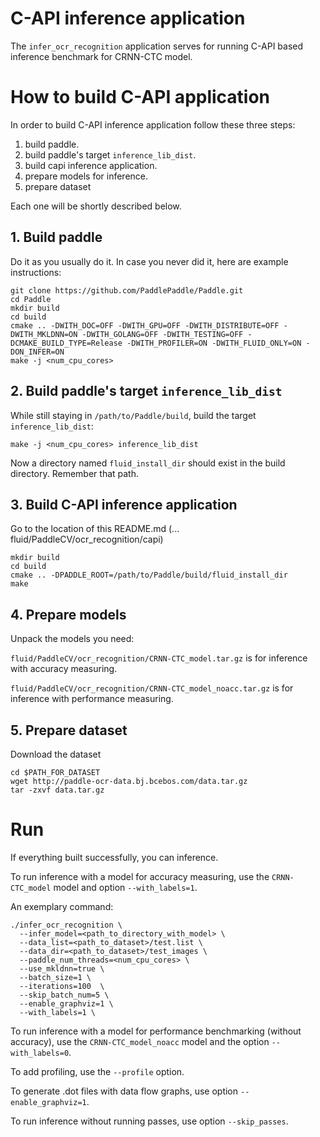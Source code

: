 # C-API inference application
The `infer_ocr_recognition` application serves for running C-API based
inference benchmark for CRNN-CTC model.

# How to build C-API application
In order to build C-API inference application follow these three steps:
1. build paddle.
2. build paddle's target `inference_lib_dist`.
3. build capi inference application.
4. prepare models for inference.
5. prepare dataset

Each one will be shortly described below.
## 1. Build paddle
Do it as you usually do it. In case you never did it, here are example instructions:
```
git clone https://github.com/PaddlePaddle/Paddle.git
cd Paddle
mkdir build
cd build
cmake .. -DWITH_DOC=OFF -DWITH_GPU=OFF -DWITH_DISTRIBUTE=OFF -DWITH_MKLDNN=ON -DWITH_GOLANG=OFF -DWITH_TESTING=OFF -DCMAKE_BUILD_TYPE=Release -DWITH_PROFILER=ON -DWITH_FLUID_ONLY=ON -DON_INFER=ON
make -j <num_cpu_cores>
```
## 2. Build paddle's target `inference_lib_dist`
While still staying in `/path/to/Paddle/build`, build the target `inference_lib_dist`:
```
make -j <num_cpu_cores> inference_lib_dist
```
Now a directory named `fluid_install_dir` should exist in the build directory.
Remember that path.

## 3. Build C-API inference application
Go to the location of this README.md (... fluid/PaddleCV/ocr_recognition/capi)
```
mkdir build
cd build
cmake .. -DPADDLE_ROOT=/path/to/Paddle/build/fluid_install_dir
make
```

## 4. Prepare models
Unpack the models you need:

`fluid/PaddleCV/ocr_recognition/CRNN-CTC_model.tar.gz`
is for inference with accuracy measuring.

`fluid/PaddleCV/ocr_recognition/CRNN-CTC_model_noacc.tar.gz`
is for inference with performance measuring.

## 5. Prepare dataset
Download the dataset
```
cd $PATH_FOR_DATASET
wget http://paddle-ocr-data.bj.bcebos.com/data.tar.gz
tar -zxvf data.tar.gz
```

# Run
If everything built successfully, you can inference.

To run inference with a model for accuracy measuring, use the
`CRNN-CTC_model` model and option `--with_labels=1`.

An exemplary command:
```
./infer_ocr_recognition \
  --infer_model=<path_to_directory_with_model> \
  --data_list=<path_to_dataset>/test.list \
  --data_dir=<path_to_dataset>/test_images \
  --paddle_num_threads=<num_cpu_cores> \
  --use_mkldnn=true \
  --batch_size=1 \
  --iterations=100  \
  --skip_batch_num=5 \
  --enable_graphviz=1 \
  --with_labels=1 \
```
To run inference with a model for performance benchmarking (without accuracy),
use the `CRNN-CTC_model_noacc` model and the option `--with_labels=0`.

To add profiling, use the `--profile` option.

To generate .dot files with data flow graphs, use option `--enable_graphviz=1`.

To run inference without running passes, use option `--skip_passes`.

